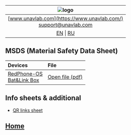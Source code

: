 
| ![logo](https://ucnl.github.io/documentation/sm_logo.png) |
| :---: |
| [www.unavlab.com](https://www.unavlab.com/) <br/> [support@unavlab.com](mailto:support@unavlab.com) |
| [EN](misc_en.md) \| [RU](misc_ru.md) |

## MSDS (Material Safety Data Sheet)

| Devices | File |
| :--- | :--- |
| [RedPhone-OS](/documentation/EN/RedPhone/RedPhone_OS_Specification_en.md) <br/> [Bat&Link Box](/documentation/EN/Zima/Bat_n_link_box_Specification_en.md) | [Open file \(pdf\)](\documentation\MSDS_BATLINK_LiFePO4_en.pdf) |

## Info sheets & additional
* [QR links sheet](/documentation/EN/Misc/l2c.md)

## [Home](README.md)
